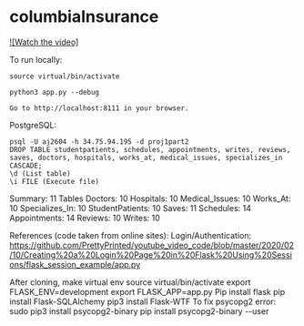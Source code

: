 # columbiaInsurance

[![Watch the video]](https://youtu.be/acKJ0WZz2Go)

To run locally:

    source virtual/bin/activate
    
    python3 app.py --debug
    
    Go to http://localhost:8111 in your browser.
    
PostgreSQL:

    psql -U aj2604 -h 34.75.94.195 -d proj1part2
    DROP TABLE studentpatients, schedules, appointments, writes, reviews, saves, doctors, hospitals, works_at, medical_issues, specializes_in CASCADE;
    \d (List table)
    \i FILE (Execute file)

Summary: 11 Tables
    Doctors: 10
    Hospitals: 10
    Medical_Issues: 10
    Works_At: 10
    Specializes_In: 10
    StudentPatients: 10
    Saves: 11
    Schedules: 14
    Appointments: 14
    Reviews: 10
    Writes: 10
    
References (code taken from online sites):
Login/Authentication: https://github.com/PrettyPrinted/youtube_video_code/blob/master/2020/02/10/Creating%20a%20Login%20Page%20in%20Flask%20Using%20Sessions/flask_session_example/app.py

After cloning, make virtual env
source virtual/bin/activate
export FLASK_ENV=development
export FLASK_APP=app.py
Pip install flask
pip install Flask-SQLAlchemy
pip3 install Flask-WTF
To fix psycopg2 error:
sudo pip3 install psycopg2-binary
pip install psycopg2-binary --user
